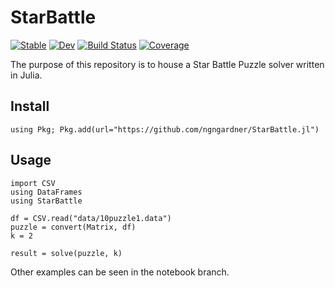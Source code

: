 # StarBattle

[![Stable](https://img.shields.io/badge/docs-stable-blue.svg)](https://ngngardner.github.io/StarBattle.jl/stable)
[![Dev](https://img.shields.io/badge/docs-dev-blue.svg)](https://ngngardner.github.io/StarBattle.jl/dev)
[![Build Status](https://travis-ci.com/ngngardner/StarBattle.jl.svg?branch=master)](https://travis-ci.com/ngngardner/StarBattle.jl)
[![Coverage](https://codecov.io/gh/ngngardner/StarBattle.jl/branch/master/graph/badge.svg)](https://codecov.io/gh/ngngardner/StarBattle.jl)

The purpose of this repository is to house a Star Battle Puzzle solver written
in Julia.

## Install

`using Pkg; Pkg.add(url="https://github.com/ngngardner/StarBattle.jl")`

## Usage

```
import CSV
using DataFrames
using StarBattle

df = CSV.read("data/10puzzle1.data")
puzzle = convert(Matrix, df)
k = 2

result = solve(puzzle, k)
```

Other examples can be seen in the notebook branch.
